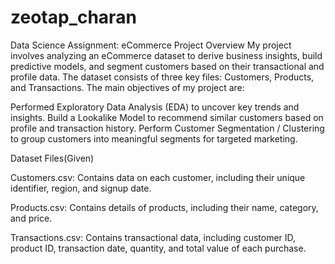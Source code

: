 # zeotap_charan
Data Science Assignment: eCommerce 
Project Overview
My project involves analyzing an eCommerce dataset to derive business insights, build predictive models, and segment customers based on their transactional and profile data. The dataset consists of three key files: Customers, Products, and Transactions. The main objectives of my project are:

Performed Exploratory Data Analysis (EDA) to uncover key trends and insights.
Build a Lookalike Model to recommend similar customers based on profile and transaction history.
Perform Customer Segmentation / Clustering to group customers into meaningful segments for targeted marketing.

Dataset Files(Given)

Customers.csv:
Contains data on each customer, including their unique identifier, region, and signup date.

Products.csv:
Contains details of products, including their name, category, and price.

Transactions.csv:
Contains transactional data, including customer ID, product ID, transaction date, quantity, and total value of each purchase.

